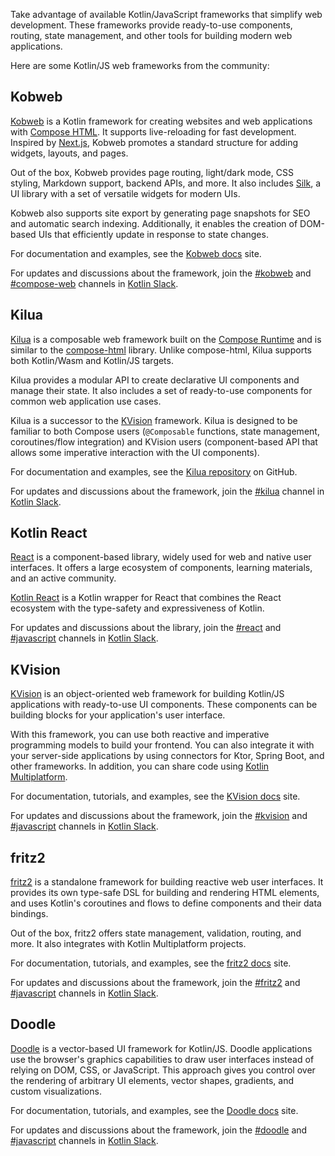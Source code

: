 [//]: # (title: Kotlin/JS frameworks)

Take advantage of available Kotlin/JavaScript frameworks that simplify web development. 
These frameworks provide ready-to-use components, routing, state management, and other tools for building modern web applications.

Here are some Kotlin/JS web frameworks from the community:

## Kobweb

[Kobweb](https://kobweb.varabyte.com/) is a Kotlin framework for creating websites and web applications with [Compose HTML](https://github.com/JetBrains/compose-multiplatform?tab=readme-ov-file#compose-html). It 
supports live-reloading for fast development. Inspired by [Next.js](https://nextjs.org/), Kobweb promotes a standard structure for adding widgets, layouts,
and pages.

Out of the box, Kobweb provides page routing, light/dark mode, CSS styling, Markdown support, backend APIs, and more.
It also includes [Silk](https://silk-ui.netlify.app/), a UI library with a set of versatile widgets for modern UIs.

Kobweb also supports site export by generating page snapshots
for SEO and automatic search indexing. Additionally, it enables the creation of DOM-based UIs that efficiently update in response to state changes.

For documentation and examples, see the [Kobweb docs](https://kobweb.varabyte.com/docs/getting-started/what-is-kobweb) site.

For updates and discussions about the framework, join the [#kobweb](https://kotlinlang.slack.com/archives/C04RTD72RQ8) and
[#compose-web](https://kotlinlang.slack.com/archives/C01F2HV7868) channels in [Kotlin Slack](https://surveys.jetbrains.com/s3/kotlin-slack-sign-up).

## Kilua

[Kilua](https://kilua.dev/) is a composable web framework built on the [Compose Runtime](https://developer.android.com/jetpack/androidx/releases/compose-runtime) and
is similar to the [compose-html](https://github.com/JetBrains/compose-multiplatform#compose-html)
library. Unlike compose-html, Kilua supports both Kotlin/Wasm and Kotlin/JS targets.

Kilua provides a modular API to create declarative UI components and manage their state.
It also includes a set of
ready-to-use components for common web application use cases.

Kilua is a successor to the [KVision](https://kvision.io) framework. Kilua is designed to be
familiar to both Compose users (`@Composable` functions, state management, coroutines/flow integration) and
KVision users (component-based API that allows some imperative interaction with the UI components).

For documentation and examples, see the [Kilua repository](https://github.com/rjaros/kilua?tab=readme-ov-file#building-and-running-the-examples) on GitHub.

For updates and discussions about the framework, join the [#kilua](https://kotlinlang.slack.com/archives/C06UAH52PA7) channel in [Kotlin Slack](https://surveys.jetbrains.com/s3/kotlin-slack-sign-up).

## Kotlin React

[React](https://react.dev/) is a component-based library, widely used for web and native user interfaces. 
It offers a large ecosystem of components, 
learning materials, and an active community.

[Kotlin React](https://github.com/JetBrains/kotlin-wrappers/blob/master/docs/guide/react.md) is a Kotlin wrapper for React
that combines the React ecosystem with the type-safety and expressiveness of Kotlin.

For updates and discussions about the library, join the [#react](https://kotlinlang.slack.com/messages/react) and
[#javascript](https://kotlinlang.slack.com/archives/C0B8L3U69) channels in [Kotlin Slack](https://surveys.jetbrains.com/s3/kotlin-slack-sign-up).

## KVision

[KVision](https://kvision.io) is an object-oriented web framework for building Kotlin/JS applications with ready-to-use UI components.
These components can be building blocks for your application's user interface.

With this framework, you can use both reactive and imperative programming models to build your frontend. You can also 
integrate it with your server-side applications by using connectors for Ktor, Spring Boot, and other frameworks. 
In addition, you can share code using [Kotlin Multiplatform](/docs/multiplatform/get-started.html).

For documentation, tutorials, and examples, see the [KVision docs](https://kvision.io/#docs) site.

For updates and discussions about the framework, join the [#kvision](https://kotlinlang.slack.com/messages/kvision) and
[#javascript](https://kotlinlang.slack.com/archives/C0B8L3U69) channels in [Kotlin Slack](https://surveys.jetbrains.com/s3/kotlin-slack-sign-up).

## fritz2

[fritz2](https://www.fritz2.dev) is a standalone framework for building reactive web user interfaces. It provides its own type-safe DSL for building
and rendering HTML elements, and uses Kotlin's coroutines and flows to define components and their data bindings.

Out of the box, fritz2 offers state management, validation, routing, and more. It also integrates with Kotlin Multiplatform projects.

For documentation, tutorials, and examples, see the [fritz2 docs](https://www.fritz2.dev/docs/) site.

For updates and discussions about the framework, join the [#fritz2](https://kotlinlang.slack.com/messages/fritz2) and
[#javascript](https://kotlinlang.slack.com/archives/C0B8L3U69) channels in [Kotlin Slack](https://surveys.jetbrains.com/s3/kotlin-slack-sign-up).

## Doodle

[Doodle](https://nacular.github.io/doodle/) is a vector-based UI framework for Kotlin/JS. Doodle applications use the browser's graphics capabilities to draw
user interfaces instead of relying on DOM, CSS, or JavaScript. This approach gives you control
over the rendering of arbitrary UI elements, vector shapes, gradients, and custom visualizations.

For documentation, tutorials, and examples, see the [Doodle docs](https://nacular.github.io/doodle/docs/introduction/) site.

For updates and discussions about the framework, join the [#doodle](https://kotlinlang.slack.com/messages/doodle) and
[#javascript](https://kotlinlang.slack.com/archives/C0B8L3U69) channels in [Kotlin Slack](https://surveys.jetbrains.com/s3/kotlin-slack-sign-up).